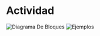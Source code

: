 # Actividad
![Diagrama De Bloques](<https://i.imgur.com/GvkaQL0.png>)
![Ejemplos](<https://i.imgur.com/925GFJW.png>)
